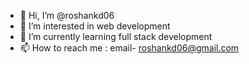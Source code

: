 - 👋 Hi, I’m @roshankd06
- 👀 I’m interested in web development
- 🌱 I’m currently learning full stack development
- 📫 How to reach me : email- roshankd06@gmail.com

<!---
roshankd06/roshankd06 is a ✨ special ✨ repository because its `README.md` (this file) appears on your GitHub profile.
You can click the Preview link to take a look at your changes.
--->
